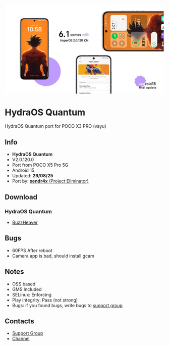 ![Logo](Hydra-quantum.jpg)

# HydraOS Quantum
HydraOS Quantum port for POCO X3 PRO (vayu)

## Info
- **HydraOS Quantum**
- V2.0.120.0
- Port from POCO X5 Pro 5G
- Android 15
- Updated: **29/08/25**
- Port by: [**xendr4x** (Project Eliminator)](https://t.me/project_eliminator)

## Download
### HydraOS Quantum
- [BuzzHeaver](https://buzzheavier.com/zls2ihpgqwbf)

## Bugs
- 60FPS After reboot
- Camera app is bad, should install gcam

## Notes
- OSS based
- GMS Included
- SELinux: Enforcing
- Play integrity: Pass (not strong)
- Bugs: if you found bugs, write bugs to [support group](https://t.me/pe_support)

## Contacts
- [Support Group](https://t.me/pe_support)
- [Channel](https://t.me/project_eliminator)
